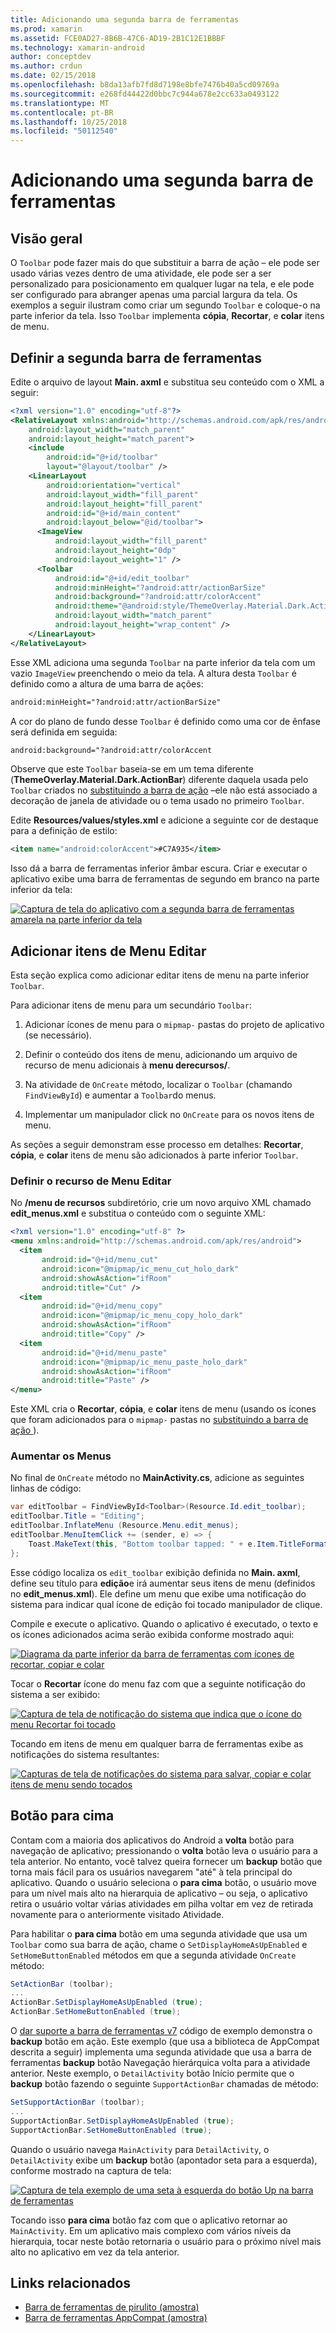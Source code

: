 ```yaml
---
title: Adicionando uma segunda barra de ferramentas
ms.prod: xamarin
ms.assetid: FCE0AD27-8B6B-47C6-AD19-2B1C12E1BBBF
ms.technology: xamarin-android
author: conceptdev
ms.author: crdun
ms.date: 02/15/2018
ms.openlocfilehash: b8da13afb7fd8d7198e8bfe7476b40a5cd09769a
ms.sourcegitcommit: e268fd44422d0bbc7c944a678e2cc633a0493122
ms.translationtype: MT
ms.contentlocale: pt-BR
ms.lasthandoff: 10/25/2018
ms.locfileid: "50112540"
---
```

# <a name="adding-a-second-toolbar"></a>Adicionando uma segunda barra de ferramentas


## <a name="overview"></a>Visão geral 

O `Toolbar` pode fazer mais do que substituir a barra de ação &ndash; ele pode ser usado várias vezes dentro de uma atividade, ele pode ser a ser personalizado para posicionamento em qualquer lugar na tela, e ele pode ser configurado para abranger apenas uma parcial largura da tela. Os exemplos a seguir ilustram como criar um segundo `Toolbar` e coloque-o na parte inferior da tela. Isso `Toolbar` implementa **cópia**, **Recortar**, e **colar** itens de menu. 


## <a name="define-the-second-toolbar"></a>Definir a segunda barra de ferramentas 

Edite o arquivo de layout **Main. axml** e substitua seu conteúdo com o XML a seguir:

```xml
<?xml version="1.0" encoding="utf-8"?>
<RelativeLayout xmlns:android="http://schemas.android.com/apk/res/android"
    android:layout_width="match_parent"
    android:layout_height="match_parent">
    <include
        android:id="@+id/toolbar"
        layout="@layout/toolbar" />
    <LinearLayout
        android:orientation="vertical"
        android:layout_width="fill_parent"
        android:layout_height="fill_parent"
        android:id="@+id/main_content"
        android:layout_below="@id/toolbar">
      <ImageView
          android:layout_width="fill_parent"
          android:layout_height="0dp"
          android:layout_weight="1" />
      <Toolbar
          android:id="@+id/edit_toolbar"
          android:minHeight="?android:attr/actionBarSize"
          android:background="?android:attr/colorAccent"
          android:theme="@android:style/ThemeOverlay.Material.Dark.ActionBar"
          android:layout_width="match_parent"
          android:layout_height="wrap_content" />
    </LinearLayout>
</RelativeLayout>
```

Esse XML adiciona uma segunda `Toolbar` na parte inferior da tela com um vazio `ImageView` preenchendo o meio da tela. A altura desta `Toolbar` é definido como a altura de uma barra de ações: 

```xml
android:minHeight="?android:attr/actionBarSize"
```

A cor do plano de fundo desse `Toolbar` é definido como uma cor de ênfase será definida em seguida:

```xml
android:background="?android:attr/colorAccent
```

Observe que este `Toolbar` baseia-se em um tema diferente (**ThemeOverlay.Material.Dark.ActionBar**) diferente daquela usada pelo `Toolbar` criados no [substituindo a barra de ação](~/android/user-interface/controls/tool-bar/replacing-the-action-bar.md) &ndash;ele não está associado a decoração de janela de atividade ou o tema usado no primeiro `Toolbar`.

Edite **Resources/values/styles.xml** e adicione a seguinte cor de destaque para a definição de estilo: 

```xml
<item name="android:colorAccent">#C7A935</item>
```

Isso dá a barra de ferramentas inferior âmbar escura. Criar e executar o aplicativo exibe uma barra de ferramentas de segundo em branco na parte inferior da tela: 

[![Captura de tela do aplicativo com a segunda barra de ferramentas amarela na parte inferior da tela](adding-a-second-toolbar-images/01-second-toolbar-sml.png)](adding-a-second-toolbar-images/01-second-toolbar.png#lightbox)


 
## <a name="add-edit-menu-items"></a>Adicionar itens de Menu Editar 

Esta seção explica como adicionar editar itens de menu na parte inferior `Toolbar`. 

Para adicionar itens de menu para um secundário `Toolbar`: 

1.  Adicionar ícones de menu para o `mipmap-` pastas do projeto de aplicativo (se necessário).

2.  Definir o conteúdo dos itens de menu, adicionando um arquivo de recurso de menu adicionais à **menu derecursos/**. 

3.  Na atividade de `OnCreate` método, localizar o `Toolbar` (chamando `FindViewById`) e aumentar a `Toolbar`do menus.

4.  Implementar um manipulador click no `OnCreate` para os novos itens de menu. 

As seções a seguir demonstram esse processo em detalhes: **Recortar**, **cópia**, e **colar** itens de menu são adicionados à parte inferior `Toolbar`. 



### <a name="define-the-edit-menu-resource"></a>Definir o recurso de Menu Editar

No **/menu de recursos** subdiretório, crie um novo arquivo XML chamado **edit_menus.xml** e substitua o conteúdo com o seguinte XML:

```xml
<?xml version="1.0" encoding="utf-8" ?>
<menu xmlns:android="http://schemas.android.com/apk/res/android">
  <item
       android:id="@+id/menu_cut"
       android:icon="@mipmap/ic_menu_cut_holo_dark"
       android:showAsAction="ifRoom"
       android:title="Cut" />
  <item
       android:id="@+id/menu_copy"
       android:icon="@mipmap/ic_menu_copy_holo_dark"
       android:showAsAction="ifRoom"
       android:title="Copy" />
  <item
       android:id="@+id/menu_paste"
       android:icon="@mipmap/ic_menu_paste_holo_dark"
       android:showAsAction="ifRoom"
       android:title="Paste" />
</menu>
```

Este XML cria o **Recortar**, **cópia**, e **colar** itens de menu (usando os ícones que foram adicionados para o `mipmap-` pastas no [substituindo a barra de ação ](~/android/user-interface/controls/tool-bar/replacing-the-action-bar.md)).



### <a name="inflate-the-menus"></a>Aumentar os Menus

No final de `OnCreate` método no **MainActivity.cs**, adicione as seguintes linhas de código: 

```csharp
var editToolbar = FindViewById<Toolbar>(Resource.Id.edit_toolbar);
editToolbar.Title = "Editing";
editToolbar.InflateMenu (Resource.Menu.edit_menus);
editToolbar.MenuItemClick += (sender, e) => {
    Toast.MakeText(this, "Bottom toolbar tapped: " + e.Item.TitleFormatted, ToastLength.Short).Show();
};
```

Esse código localiza os `edit_toolbar` exibição definida no **Main. axml**, define seu título para **edição**e irá aumentar seus itens de menu (definidos no **edit_menus.xml**). Ele define um menu que exibe uma notificação do sistema para indicar qual ícone de edição foi tocado manipulador de clique. 

Compile e execute o aplicativo. Quando o aplicativo é executado, o texto e os ícones adicionados acima serão exibida conforme mostrado aqui: 

[![Diagrama da parte inferior da barra de ferramentas com ícones de recortar, copiar e colar](adding-a-second-toolbar-images/02-bottom-toolbar-sml.png)](adding-a-second-toolbar-images/02-bottom-toolbar.png#lightbox)

Tocar o **Recortar** ícone do menu faz com que a seguinte notificação do sistema a ser exibido: 

[![Captura de tela de notificação do sistema que indica que o ícone do menu Recortar foi tocado](adding-a-second-toolbar-images/03-bottom-tapped-sml.png)](adding-a-second-toolbar-images/03-bottom-tapped.png#lightbox)

Tocando em itens de menu em qualquer barra de ferramentas exibe as notificações do sistema resultantes: 

[![Capturas de tela de notificações do sistema para salvar, copiar e colar itens de menu sendo tocados](adding-a-second-toolbar-images/04-menu-action-sml.png)](adding-a-second-toolbar-images/04-menu-action.png#lightbox)



## <a name="the-up-button"></a>Botão para cima 

Contam com a maioria dos aplicativos do Android a **volta** botão para navegação de aplicativo; pressionando o **volta** botão leva o usuário para a tela anterior.
No entanto, você talvez queira fornecer um **backup** botão que torna mais fácil para os usuários navegarem "até" à tela principal do aplicativo. Quando o usuário seleciona o **para cima** botão, o usuário move para um nível mais alto na hierarquia de aplicativo &ndash; ou seja, o aplicativo retira o usuário voltar várias atividades em pilha voltar em vez de retirada novamente para o anteriormente visitado Atividade. 

Para habilitar o **para cima** botão em uma segunda atividade que usa um `Toolbar` como sua barra de ação, chame o `SetDisplayHomeAsUpEnabled` e `SetHomeButtonEnabled` métodos em que a segunda atividade `OnCreate` método:

```csharp
SetActionBar (toolbar);
...
ActionBar.SetDisplayHomeAsUpEnabled (true);
ActionBar.SetHomeButtonEnabled (true);
```

O [dar suporte a barra de ferramentas v7](https://developer.xamarin.com/samples/monodroid/Supportv7/AppCompat/Toolbar/) código de exemplo demonstra o **backup** botão em ação. Este exemplo (que usa a biblioteca de AppCompat descrita a seguir) implementa uma segunda atividade que usa a barra de ferramentas **backup** botão Navegação hierárquica volta para a atividade anterior. Neste exemplo, o `DetailActivity` botão Início permite que o **backup** botão fazendo o seguinte `SupportActionBar` chamadas de método: 

```csharp
SetSupportActionBar (toolbar);
...
SupportActionBar.SetDisplayHomeAsUpEnabled (true);
SupportActionBar.SetHomeButtonEnabled (true);
```

Quando o usuário navega `MainActivity` para `DetailActivity`, o `DetailActivity` exibe um **backup** botão (apontador seta para a esquerda), conforme mostrado na captura de tela:

[![Captura de tela exemplo de uma seta à esquerda do botão Up na barra de ferramentas](adding-a-second-toolbar-images/05-up-button-sml.png)](adding-a-second-toolbar-images/05-up-button.png#lightbox)

Tocando isso **para cima** botão faz com que o aplicativo retornar ao `MainActivity`. Em um aplicativo mais complexo com vários níveis da hierarquia, tocar neste botão retornaria o usuário para o próximo nível mais alto no aplicativo em vez da tela anterior. 



## <a name="related-links"></a>Links relacionados

- [Barra de ferramentas de pirulito (amostra)](https://developer.xamarin.com/samples/monodroid/android5.0/Toolbar/)
- [Barra de ferramentas AppCompat (amostra)](https://developer.xamarin.com/samples/monodroid/Supportv7/AppCompat/Toolbar/)
